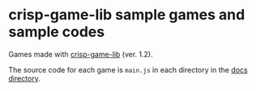 # crisp-game-lib sample games and sample codes

Games made with [crisp-game-lib](https://github.com/abagames/crisp-game-lib) (ver. 1.2).

The source code for each game is `main.js` in each directory in the [docs directory](./docs/).
